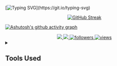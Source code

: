 [![Typing SVG](https://readme-typing-svg.herokuapp.com/?color=6a0dad&size=35&center=true&vCenter=true&width=1000&lines=+I'm+Iasmym+Melo!;Welcome+To+My+Github!;Let's+Explore+Tech+Together!)](https://git.io/typing-svg)

<div align="center">  
  <a href="https://git.io/streak-stats">
    <img src="https://github-readme-streak-stats.herokuapp.com?user=Iasmelo&theme=modern-lilac2" alt="GitHub Streak" />
  </a>
</div>


[![Ashutosh's github activity graph](https://github-readme-activity-graph.vercel.app/graph?username=Iasmelo&bg_color=0d1117&color=ffffff&line=7000a3&point=7000a3&area=true&hide_border=true)](https://github.com/ashutosh00710/github-readme-activity-graph)

<div align="center"> 
  <a href="mailto:meloiasmym@outlook.com">
    <img src="https://img.shields.io/badge/-Outlook-8A2BE2?style=for-the-badge&logo=microsoft-outlook&logoColor=white" />
  </a>
  <a href="https://www.linkedin.com/in/iasmymmelo/" target="_blank">
    <img src="https://img.shields.io/badge/-LinkedIn-8A2BE2?style=for-the-badge&logo=linkedin&logoColor=white" />
  </a>
  <a href="https://github.com/Iasmelo?tab=followers">
    <img alt="followers" title="Follow me on Github" src="https://custom-icon-badges.demolab.com/github/followers/Iasmelo?color=8A2BE2&labelColor=8A2BE2&style=for-the-badge&logo=person-add&label=Follow&logoColor=white"/>
  </a>
  <a href="https://github.com/Iasmelo">
    <img alt="views" title="GitHub profile views" src="https://img.shields.io/badge/Views-5-8A2BE2?style=for-the-badge&labelColor=8A2BE2&color=8A2BE2&logo=eye&logoColor=white"/>
  </a>
</div>

<details> 
  <summary><h2>Tools Used</h2></summary>

  <h3>* Programming and Markup Languages</h3>

  <p>
      <a href="#"><img alt="CSS" src="https://img.shields.io/badge/CSS-6A0DAD.svg?logo=css3&logoColor=white"></a>
      <a href="#"><img alt="HTML" src="https://img.shields.io/badge/HTML-6A0DAD.svg?logo=html5&logoColor=white"></a>
      <a href="#"><img alt="Java" src="https://custom-icon-badges.demolab.com/badge/Java-6A0DAD.svg?logo=java&logoColor=white"></a>
      <a href="#"><img alt="JavaScript" src="https://img.shields.io/badge/JavaScript-6A0DAD.svg?logo=javascript&logoColor=white"></a>
      <a href="#"><img alt="Node.js" src="https://img.shields.io/badge/Node.js-6A0DAD.svg?logo=node.js&logoColor=white"></a>
      <a href="#"><img alt="Python" src="https://img.shields.io/badge/Python-6A0DAD.svg?logo=python&logoColor=white"></a>
      <a href="#"><img alt="SQL" src="https://custom-icon-badges.demolab.com/badge/SQL-6A0DAD.svg?logo=database&logoColor=white"></a>
  </p>

  <h3>* Frameworks and Libraries</h3>

  <p>
      <a href="#"><img alt="Bootstrap" src="https://img.shields.io/badge/Bootstrap-6A0DAD.svg?logo=bootstrap&logoColor=white"></a>
      <a href="#"><img alt="Vite" src="https://img.shields.io/badge/Vite-6A0DAD.svg?logo=vite&logoColor=white"></a>
      <a href="#"><img alt="React" src="https://img.shields.io/badge/React-6A0DAD.svg?logo=react&logoColor=white"></a>
      <a href="#"><img alt="Tailwind" src="https://custom-icon-badges.demolab.com/badge/Tailwind-6A0DAD.svg?logo=tailwind-css&logoColor=white"></a>
  </p>

  <h3>* Databases and Cloud Hosting</h3>

  <p>
      <a href="#"><img alt="GitHub Pages" src="https://img.shields.io/badge/GitHub%20Pages-6A0DAD.svg?logo=github&logoColor=white"></a>
      <a href="#"><img alt="MySQL" src="https://img.shields.io/badge/MySQL-6A0DAD.svg?logo=mysql&logoColor=white"></a>
      <a href="#"><img alt="Vercel" src="https://img.shields.io/badge/Vercel-6A0DAD.svg?logo=vercel&logoColor=white"></a>
  </p>

  <h3>* Software and Tools</h3>

  <p>
      <a href="#"><img alt="Adobe" src="https://img.shields.io/badge/Adobe-6A0DAD.svg?logo=adobe&logoColor=white"></a>
      <a href="#"><img alt="Discord" src="https://img.shields.io/badge/Discord-6A0DAD.svg?logo=discord&logoColor=white"></a>
      <a href="#"><img alt="Git" src="https://img.shields.io/badge/Git-6A0DAD.svg?logo=git&logoColor=white"></a>
      <a href="#"><img alt="GitHub Desktop" src="https://img.shields.io/badge/GitHub%20Desktop-6A0DAD.svg?logo=github&logoColor=white"></a>
      <a href="#"><img alt="Google Sheets" src="https://img.shields.io/badge/Sheets-6A0DAD.svg?logo=google-sheets&logoColor=white"></a>
      <a href="#"><img alt="Visual Studio Code" src="https://img.shields.io/badge/Visual%20Studio%20Code-6A0DAD.svg?logo=visual-studio-code&logoColor=white"></a>
  </p>
</details>


